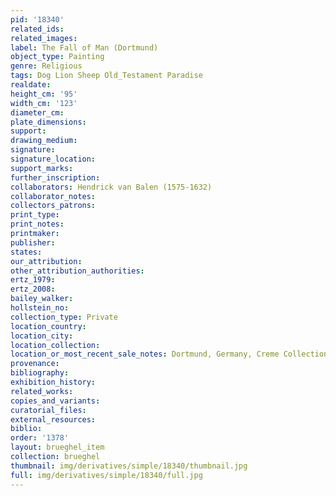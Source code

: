 ```yaml
---
pid: '18340'
related_ids: 
related_images: 
label: The Fall of Man (Dortmund)
object_type: Painting
genre: Religious
tags: Dog Lion Sheep Old_Testament Paradise
realdate: 
height_cm: '95'
width_cm: '123'
diameter_cm: 
plate_dimensions: 
support: 
drawing_medium: 
signature: 
signature_location: 
support_marks: 
further_inscription: 
collaborators: Hendrick van Balen (1575-1632)
collaborator_notes: 
collectors_patrons: 
print_type: 
print_notes: 
printmaker: 
publisher: 
states: 
our_attribution: 
other_attribution_authorities: 
ertz_1979: 
ertz_2008: 
bailey_walker: 
hollstein_no: 
collection_type: Private
location_country: 
location_city: 
location_collection: 
location_or_most_recent_sale_notes: Dortmund, Germany, Creme Collection
provenance: 
bibliography: 
exhibition_history: 
related_works: 
copies_and_variants: 
curatorial_files: 
external_resources: 
biblio: 
order: '1378'
layout: brueghel_item
collection: brueghel
thumbnail: img/derivatives/simple/18340/thumbnail.jpg
full: img/derivatives/simple/18340/full.jpg
---
```

